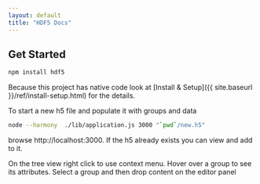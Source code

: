 ```yaml
---
layout: default
title: "HDF5 Docs"
---
```


## Get Started

```bash
npm install hdf5
```
Because this project has native code look at [Install & Setup]({{ site.baseurl }}/ref/install-setup.html) for the details.



To start a new h5 file and populate it with groups and data
```bash
node --harmony  ./lib/application.js 3000 "`pwd`/new.h5"
```
browse http://localhost:3000. If the h5 already exists you can view and add to it.

On the tree view right click to use context menu.  Hover over a group to see its attributes. 
Select a group and then drop content on the editor panel

